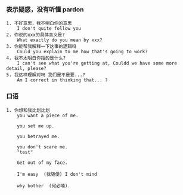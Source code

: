 ### 表示疑惑，没有听懂  pardon
    1. 不好意思，我不明白你的意思
        I don't quite follow you
    2. 你说的xxx的具体含义是?
        What exactly do you mean by xxx?
    3. 你能帮我解释一下这事的逻辑吗
        Could you explain to me how that's going to work?
    4. 我不太明白你指的是什么?
        I can't see what you're getting at, Couldd we have some more detail, please?
    5. 我这样理解对吗 我们是不是要...?
        Am I correct in thinking that... ?

### 口语
    1. 你想和我比划比划
        you want a piece of me.
    
        you set me up.
    
        you betrayed me.
        
        you don't scare me.
        "test" 
        
        Get out of my face.

        I'm easy  (我随便) I don't mind 

        why bother  (何必喃).
        